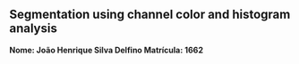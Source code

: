 ## Segmentation using channel color and histogram analysis

<b> Nome: João Henrique Silva Delfino </b>
<b> Matrícula: 1662 </b>

